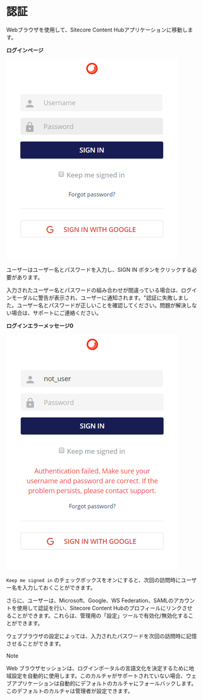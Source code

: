 # 認証

Webブラウザを使用して、Sitecore Content Hubアプリケーションに移動します。

**ログインページ**

![ログインページ](../../../images/user-documentation/content-user-manual/getting-around/5_Login_page.png)

ユーザーはユーザー名とパスワードを入力し、SIGN IN ボタンをクリックする必要があります。

入力されたユーザー名とパスワードの組み合わせが間違っている場合は、ログインモーダルに警告が表示され、ユーザーに通知されます。"認証に失敗しました。ユーザー名とパスワードが正しいことを確認してください。問題が解決しない場合は、サポートにご連絡ください。

**ログインエラーメッセージ0**

![ログインページ](../../../images/user-documentation/content-user-manual/getting-around/6_Login_error_message.png)

`Keep me signed in` のチェックボックスをオンにすると、次回の訪問時にユーザー名を入力しておくことができます。

さらに、ユーザーは、Microsoft、Google、WS Federation、SAMLのアカウントを使用して認証を行い、Sitecore Content Hubのプロフィールにリンクさせることができます。これらは、管理用の「設定」ツールで有効化/無効化することができます。

ウェブブラウザの設定によっては、入力されたパスワードを次回の訪問時に記憶させることができます。

> [!Note]
> Web ブラウザセッションは、ログインポータルの言語文化を決定するために地域設定を自動的に使用します。このカルチャがサポートされていない場合、ウェブアプリケーションは自動的にデフォルトのカルチャにフォールバックします。このデフォルトのカルチャは管理者が設定できます。
> 

